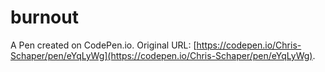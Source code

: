 # burnout

A Pen created on CodePen.io. Original URL: [https://codepen.io/Chris-Schaper/pen/eYqLyWg](https://codepen.io/Chris-Schaper/pen/eYqLyWg).

